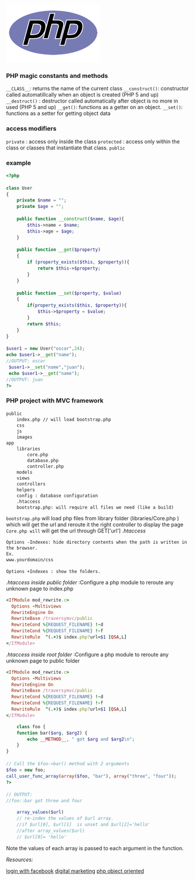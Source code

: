 ![](https://github.com/Isutzu/notes/blob/master/images/php-logo.png?raw=true)

### PHP magic constants and methods

  `__CLASS__`: returns the name of the current class
  `__construct()`: constructor called automatillcally when an object is created (PHP 5 and up)
  `__destruct()` : destructor called automatically after object is no more in used (PHP 5 and up)
  `__get()`: functions as a getter on an object.
  `__set()`: functions as a setter for getting object data

### access modifiers
`private` :  access only inside the class
`protected` : access only within the class or classes that instantiate that class.
`public`

### example

```php
<?php

class User 
{
    private $name = "";
    private $age = "";

    public function __construct($name, $age){
        $this->name = $name;
        $this->age = $age;
    }
    
    public function __get($property)
    {
        if (property_exists($this, $property)){
            return $this->$property;        
        }
    }

    public function __set($property, $value)
    {
        if(property_exists($this, $property)){
            $this->$property = $value;
        }
        return $this;
    }
}

$user1 = new User("oscar",24);
echo $user1->__get("name");
//OUTPUT: oscar
 $user1->__set("name","juan");
 echo $user1->__get("name");
//OUTPUT: juan
?>
```
###  PHP project with MVC framework

``` 
public
    index.php // will load bootstrap.php
    css
    js
    images
app
    libraries
        core.php
        database.php
        controller.php
    models
    views
    controllers
    helpers
    config : database configuration
    .htaccess 
    bootstrap.php: will require all files we need (like a build)
```

`bootstrap.php` will load php files from library folder (libraries/Core.php ) which will get the url and reroute it the right controller to display the page
`Core.php will` will get the url through GET['url']
*.htaccess*
```
Options -Indexes: hide directory contents when the path is written in the browser.
Ex.
www.yourdomain/css

Options +Indexes : show the folders.
```
*.htaccess inside public folder* :Configure a php module to reroute any unknown page to index.php
```ruby
<IfModule mod_rewrite.c>
  Options -Multiviews
  RewriteEngine On
  RewriteBase /traversymvc/public
  RewriteCond %{REQUEST_FILENAME} !-d
  RewriteCond %{REQUEST_FILENAME} !-f
  RewriteRule  ^(.+)$ index.php?url=$1 [QSA,L]
</IfModule>
```
*.htaccess inside root folder* :Configure a php module to reroute any unknown page to public folder
```ruby
<IfModule mod_rewrite.c>
  Options -Multiviews
  RewriteEngine On
  RewriteBase /traversymvc/public
  RewriteCond %{REQUEST_FILENAME} !-d
  RewriteCond %{REQUEST_FILENAME} !-f
  RewriteRule  ^(.+)$ index.php?url=$1 [QSA,L]
</IfModule>
```

```php
    class foo {
    function bar($arg, $arg2) {
        echo __METHOD__, " got $arg and $arg2\n";
    }
}

// Call the $foo->bar() method with 2 arguments
$foo = new foo;
call_user_func_array(array($foo, "bar"), array("three", "four"));
?>

// OUTPUT:
//foo::bar got three and four

```

```php
    array_values($url)
    // re-index the values of $url array.
    //if $url[0], $url[1]  is unset and $url[2]='hello'
    //after array_values($url)
    // $url[0]= 'hello'
```
Note the values of each array is passed to each argument in the function.



*Resources:*

 [login with facebook](https://www.mitrajit.com/login-facebook-using-php-mysql/)
 [digital marketing](https://indemandcareer.com/)
 [php object oriented](https://code.tutsplus.com/tutorials/object-oriented-php-for-beginners--net-12762)